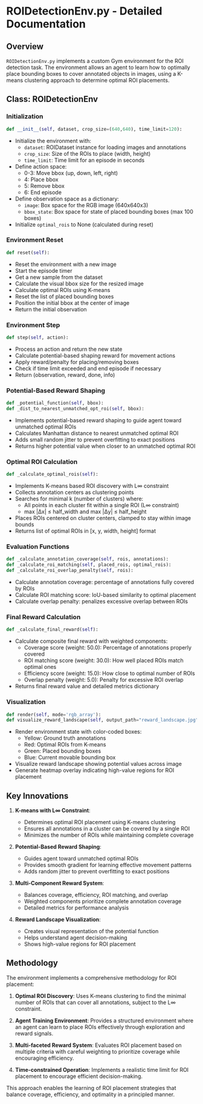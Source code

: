 # ROIDetectionEnv.py - Detailed Documentation

## Overview
`ROIDetectionEnv.py` implements a custom Gym environment for the ROI detection task. The environment allows an agent to learn how to optimally place bounding boxes to cover annotated objects in images, using a K-means clustering approach to determine optimal ROI placements.

## Class: ROIDetectionEnv

### Initialization
```python
def __init__(self, dataset, crop_size=(640,640), time_limit=120):
```

- Initialize the environment with:
  - `dataset`: ROIDataset instance for loading images and annotations
  - `crop_size`: Size of the ROIs to place (width, height)
  - `time_limit`: Time limit for an episode in seconds
- Define action space:
  - 0-3: Move bbox (up, down, left, right)
  - 4: Place bbox
  - 5: Remove bbox
  - 6: End episode
- Define observation space as a dictionary:
  - `image`: Box space for the RGB image (640x640x3)
  - `bbox_state`: Box space for state of placed bounding boxes (max 100 boxes)
- Initialize `optimal_rois` to None (calculated during reset)

### Environment Reset
```python
def reset(self):
```

- Reset the environment with a new image
- Start the episode timer
- Get a new sample from the dataset
- Calculate the visual bbox size for the resized image
- Calculate optimal ROIs using K-means
- Reset the list of placed bounding boxes
- Position the initial bbox at the center of image
- Return the initial observation

### Environment Step
```python
def step(self, action):
```

- Process an action and return the new state
- Calculate potential-based shaping reward for movement actions
- Apply reward/penalty for placing/removing boxes
- Check if time limit exceeded and end episode if necessary
- Return (observation, reward, done, info)

### Potential-Based Reward Shaping
```python
def _potential_function(self, bbox):
def _dist_to_nearest_unmatched_opt_roi(self, bbox):
```

- Implements potential-based reward shaping to guide agent toward unmatched optimal ROIs
- Calculates Manhattan distance to nearest unmatched optimal ROI
- Adds small random jitter to prevent overfitting to exact positions
- Returns higher potential value when closer to an unmatched optimal ROI

### Optimal ROI Calculation
```python
def _calculate_optimal_rois(self):
```

- Implements K-means based ROI discovery with L∞ constraint
- Collects annotation centers as clustering points
- Searches for minimal k (number of clusters) where:
  - All points in each cluster fit within a single ROI (L∞ constraint)
  - max |Δx| ≤ half_width and max |Δy| ≤ half_height
- Places ROIs centered on cluster centers, clamped to stay within image bounds
- Returns list of optimal ROIs in [x, y, width, height] format

### Evaluation Functions
```python
def _calculate_annotation_coverage(self, rois, annotations):
def _calculate_roi_matching(self, placed_rois, optimal_rois):
def _calculate_roi_overlap_penalty(self, rois):
```

- Calculate annotation coverage: percentage of annotations fully covered by ROIs
- Calculate ROI matching score: IoU-based similarity to optimal placement
- Calculate overlap penalty: penalizes excessive overlap between ROIs

### Final Reward Calculation
```python
def _calculate_final_reward(self):
```

- Calculate composite final reward with weighted components:
  - Coverage score (weight: 50.0): Percentage of annotations properly covered
  - ROI matching score (weight: 30.0): How well placed ROIs match optimal ones
  - Efficiency score (weight: 15.0): How close to optimal number of ROIs
  - Overlap penalty (weight: 5.0): Penalty for excessive ROI overlap
- Returns final reward value and detailed metrics dictionary

### Visualization
```python
def render(self, mode='rgb_array'):
def visualize_reward_landscape(self, output_path="reward_landscape.jpg"):
```

- Render environment state with color-coded boxes:
  - Yellow: Ground truth annotations
  - Red: Optimal ROIs from K-means
  - Green: Placed bounding boxes
  - Blue: Current movable bounding box
- Visualize reward landscape showing potential values across image
- Generate heatmap overlay indicating high-value regions for ROI placement

## Key Innovations

1. **K-means with L∞ Constraint**:
   - Determines optimal ROI placement using K-means clustering
   - Ensures all annotations in a cluster can be covered by a single ROI
   - Minimizes the number of ROIs while maintaining complete coverage

2. **Potential-Based Reward Shaping**:
   - Guides agent toward unmatched optimal ROIs
   - Provides smooth gradient for learning effective movement patterns
   - Adds random jitter to prevent overfitting to exact positions

3. **Multi-Component Reward System**:
   - Balances coverage, efficiency, ROI matching, and overlap
   - Weighted components prioritize complete annotation coverage
   - Detailed metrics for performance analysis

4. **Reward Landscape Visualization**:
   - Creates visual representation of the potential function
   - Helps understand agent decision-making
   - Shows high-value regions for ROI placement

## Methodology

The environment implements a comprehensive methodology for ROI placement:

1. **Optimal ROI Discovery**: Uses K-means clustering to find the minimal number of ROIs that can cover all annotations, subject to the L∞ constraint.

2. **Agent Training Environment**: Provides a structured environment where an agent can learn to place ROIs effectively through exploration and reward signals.

3. **Multi-faceted Reward System**: Evaluates ROI placement based on multiple criteria with careful weighting to prioritize coverage while encouraging efficiency.

4. **Time-constrained Operation**: Implements a realistic time limit for ROI placement to encourage efficient decision-making.

This approach enables the learning of ROI placement strategies that balance coverage, efficiency, and optimality in a principled manner.